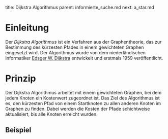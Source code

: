 title: Dijkstra Algorithmus
parent: informierte_suche.md
next: a_star.md

# Einleitung
Der *Dijkstra Algorithmus* ist ein Verfahren aus der Graphentheorie, das zur Bestimmung des kürzesten Pfades in einem gewichteten Graphen eingesetzt wird. Der Algorithmus wurde von dem niederländischen Informatiker [Edsger W. Dijkstra](https://de.wikipedia.org/wiki/Edsger_W._Dijkstra) entwickelt und erstmals 1959 veröffentlicht.

# Prinzip
Der Dijkstra Algorithmus arbeitet mit einem gewichteten Graphen, bei dem jedem Knoten ein Kostenwert zugeordnet ist. Das Ziel des Algorithmus ist es, den kürzesten Pfad von einem Startknoten zu allen anderen Knoten im Graphen zu finden. Dabei werden die Kosten der Pfade schichtweise aktualisiert, bis alle Knoten erreicht wurden.

## Beispiel
